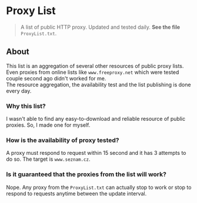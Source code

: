 # Proxy List

> A list of public HTTP proxy. Updated and tested daily. **See the file** `ProxyList.txt`.

## About

This list is an aggregation of several other resources of public proxy lists. Even proxies from online lists like `www.freeproxy.net` which were tested couple second ago didn't worked for me.  
The resource aggregation, the availability test and the list publishing is done every day.

### Why this list?

I wasn't able to find any easy-to-download and reliable resource of public proxies. So, I made one for myself.

### How is the availability of proxy tested?

A proxy must respond to request within 15 second and it has 3 attempts to do so. The target is `www.seznam.cz`.

### Is it guaranteed that the proxies from the list will work?

Nope. Any proxy from the `ProxyList.txt` can actually stop to work or stop to respond to requests anytime between the update interval.
